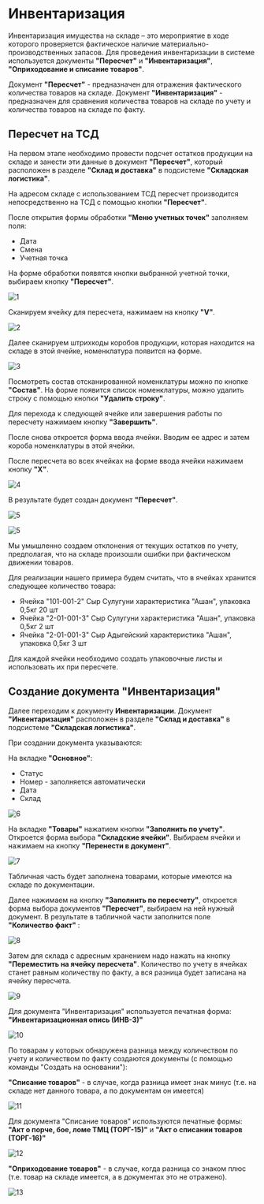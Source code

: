 # Инвентаризация

Инвентаризация имущества на складе – это мероприятие в ходе которого проверяется фактическое наличие материально-производственных запасов. Для проведения инвентаризации в системе используется документы **"Пересчет"** и **"Инвентаризация"**, **"Оприходование и списание товаров"**.

Документ **"Пересчет"** - предназначен для отражения фактического количества товаров на складе.
Документ **"Инвентаризация"** - предназначен для сравнения количества товаров на складе по учету и количества товаров на складе по факту.

## Пересчет на ТСД

На первом этапе необходимо провести подсчет остатков продукции на складе и занести эти данные в документ **"Пересчет"**, который расположен в разделе **"Склад и доставка"** в подсистеме **"Складская логистика"**.

На адресом складе с использованием ТСД пересчет производится непосредственно на ТСД с помощью кнопки **"Пересчет"**.

После открытия формы обработки **"Меню учетных точек"** заполняем поля:

- Дата
- Смена
- Учетная точка

На форме обработки появятся кнопки выбранной учетной точки, выбираем кнопку **"Пересчет"**.

![1](PereschetNaTCD.assets/1.png)

Сканируем ячейку для пересчета, нажимаем на кнопку **"V"**.

![2](PereschetNaTCD.assets/2.png)

Далее сканируем штрихкоды коробов продукции, которая находится на складе в этой ячейке, номенклатура появится на форме.

![3](PereschetNaTCD.assets/3.png)

Посмотреть состав отсканированной номенклатуры можно по кнопке **"Состав"**. На форме появится список номенклатуры, можно удалить строку с помощью кнопки **"Удалить строку"**.

Для перехода к следующей ячейке или завершения работы по пересчету нажимаем кнопку **"Завершить"**.

После снова откроется форма ввода ячейки. Вводим ее адрес и затем короба номенклатуры в этой ячейки.

После пересчета во всех ячейках на форме ввода ячейки нажимаем кнопку **"Х"**.

![4](PereschetNaTCD.assets/4.png)

В результате будет создан документ **"Пересчет"**.

![5](PereschetNaTCD.assets/5.png)

![5](PereschetNaTCD.assets/5.png)

Мы умышленно создаем отклонения от текущих остатков по учету, предполагая, что на складе произошли ошибки при фактическом движении товаров.

Для реализации нашего примера будем считать, что в  ячейках хранится следующее количество товара:

- Ячейка "101-001-2" Сыр Сулугуни характеристика "Ашан", упаковка 0,5кг 20 шт
- Ячейка "2-01-001-3" Сыр Сулугуни характеристика "Ашан", упаковка 0,5кг 2 шт
- Ячейка "2-01-001-3" Сыр Адыгейский характеристика "Ашан", упаковка 0,5кг 3 шт

Для каждой ячейки необходимо создать упаковочные листы и использовать их при пересчете.

## Создание документа "Инвентаризация"

Далее переходим к документу **Инвентаризации**.
Документ **"Инвентаризация"**  расположен в разделе **"Склад и доставка"** в подсистеме **"Складская логистика"**.

При создании документа указываются:

На вкладке **"Основное"**:

- Статус
- Номер - заполняется автоматически
- Дата
- Склад

![6](PereschetNaTCD.assets/6.png)

На вкладке **"Товары"** нажатием кнопки **"Заполнить по учету"**.
Откроется форма выбора **"Складские ячейки"**. Выбираем ячейки и нажимаем на кнопку **"Перенести в документ"**.

![7](PereschetNaTCD.assets/7.png)

Табличная часть будет заполнена товарами, которые имеются на складе по документации.

Далее нажимаем на кнопку **"Заполнить по пересчету"**, откроется форма выбора документов **"Пересчет"**, выбираем на ней нужный документ. В результате в табличной части заполнится поле **"Количество факт"** :

![8](PereschetNaTCD.assets/8.png)

Затем для склада с адресным хранением надо нажать на кнопку **"Переместить на ячейку пересчета"**. Количество по учету в ячейках станет равным количеству по факту, а вся разница будет записана на ячейку пересчета.

![9](PereschetNaTCD.assets/9.png)

Для документа "Инвентаризация" используется печатная форма: **"Инвентаризационная опись (ИНВ-3)"**

![10](PereschetNaTCD.assets/10.png)

По товарам у которых обнаружена разница между количеством по учету и количеством по факту создаются документы (с помощью команды "Создать на основании"):

**"Списание товаров"** - в случае, когда разница имеет знак минус (т.е. на складе нет данного товара, а по документам он имеется)

![11](PereschetNaTCD.assets/11.png)

Для документа "Списание товаров" используются печатные формы: **"Акт о порче, бое, ломе ТМЦ (ТОРГ-15)"** и **"Акт о списании товаров (ТОРГ-16)"**

![12](PereschetNaTCD.assets/12.png)

**"Оприходование товаров"** - в случае, когда разница со знаком плюс (т.е. товар на складе имеется, а в документах это не отражено).

![13](PereschetNaTCD.assets/13.png)
